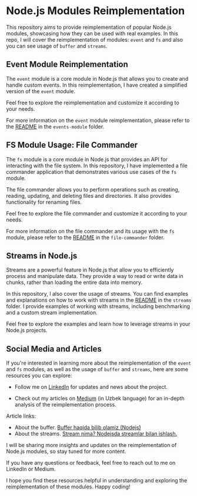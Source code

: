 # Node.js Modules Reimplementation

This repository aims to provide reimplementation of popular Node.js modules, showcasing how they can be used with real examples. In this repo, I will cover the reimplementation of modules: `event` and `fs` and also you can see usage of `buffer` and `streams`.

## Event Module Reimplementation

The `event` module is a core module in Node.js that allows you to create and handle custom events. In this reimplementation, I have created a simplified version of the `event` module.

Feel free to explore the reimplementation and customize it according to your needs.

For more information on the `event` module reimplementation, please refer to the [README](./events-module/README.md) in the `events-module` folder.

## FS Module Usage: File Commander

The `fs` module is a core module in Node.js that provides an API for interacting with the file system. In this repository, I have implemented a file commander application that demonstrates various use cases of the `fs` module.

The file commander allows you to perform operations such as creating, reading, updating, and deleting files and directories. It also provides functionality for renaming files.

Feel free to explore the file commander and customize it according to your needs.

For more information on the file commander and its usage with the `fs` module, please refer to the [README](./file-commander/README.md) in the `file-commander` folder.

## Streams in Node.js

Streams are a powerful feature in Node.js that allow you to efficiently process and manipulate data. They provide a way to read or write data in chunks, rather than loading the entire data into memory.

In this repository, I also cover the usage of streams. You can find examples and explanations on how to work with streams in the [README](./streams/README.md) in the `streams` folder. I provide examples of working with streams, including benchmarking and a custom stream implementation.

Feel free to explore the examples and learn how to leverage streams in your Node.js projects.

## Social Media and Articles

If you're interested in learning more about the reimplementation of the `event` and `fs` modules, as well as the usage of `buffer` and `streams`, here are some resources you can explore:

- Follow me on [LinkedIn](https://www.linkedin.com/in/ulugbekhabibov) for updates and news about the project.

- Check out my articles on [Medium](https://medium.com/@habibovulugbek) (in Uzbek language) for an in-depth analysis of the reimplementation process.

Article links:

- About the buffer. [Buffer haqida bilib olamiz (Nodejs)](https://medium.com/@habibovulugbek/buffer-haqida-bilib-olamiz-nodejs-9e8193c387da)
- About the streams. [Stream nima? Nodejsda streamlar bilan ishlash.](https://medium.com/@habibovulugbek/stream-nima-nodejsda-ortida-streamlar-qanday-ishlaydi-77256825ec51)

I will be sharing more insights and updates on the reimplementation of Node.js modules, so stay tuned for more content.

If you have any questions or feedback, feel free to reach out to me on LinkedIn or Medium.

I hope you find these resources helpful in understanding and exploring the reimplementation of these modules. Happy coding!
